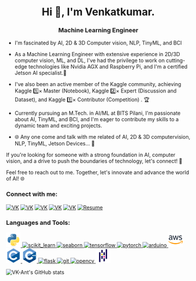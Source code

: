 <h1 align="center">Hi 👋, I'm Venkatkumar.</h1>
<h3 align="center">Machine Learning Engineer</h3>

- I'm fascinated by AI, 2D & 3D Computer vision, NLP, TinyML, and BCI

- As a Machine Learning Engineer with extensive experience in 2D/3D computer vision, ML, and DL, I've had the privilege to work on cutting-edge technologies like Nvidia AGX and Raspberry Pi, and I'm a certified Jetson AI specialist.🌟

- I've also been an active member of the Kaggle community, achieving Kaggle 1️⃣× Master (Notebook), Kaggle 2️⃣× Expert (Discussion and Dataset), and Kaggle 1️⃣× Contributor (Competition) . 🏆

- Currently pursuing an M.Tech. in AI/ML at BITS Pilani, I'm passionate about AI, TinyML, and BCI, and I'm eager to contribute my skills to a dynamic team and exciting projects.

- 🌐 Any one come and talk with me related of AI, 2D & 3D computervision, NLP, TinyML, Jetson Devices...  🤝

If you're looking for someone with a strong foundation in AI, computer vision, and a drive to push the boundaries of technology, let's connect! 🤝

Feel free to reach out to me. Together, let's innovate and advance the world of AI! 🌐


<h3 align="left">Connect with me:</h3>
<p align="left">
<a href="https://twitter.com/VK_VENKATKUMAR" target="blank"><img align="center" src="https://raw.githubusercontent.com/rahuldkjain/github-profile-readme-generator/master/src/images/icons/Social/twitter.svg" alt="VK" height="30" width="40" /></a>
<a href="https://www.linkedin.com/in/venkatkumarvk" target="blank"><img align="center" src="https://raw.githubusercontent.com/rahuldkjain/github-profile-readme-generator/master/src/images/icons/Social/linked-in-alt.svg" alt="VK" height="30" width="40" /></a>
<a href="https://www.youtube.com/channel/UC09Wb7l09RpFxxODPG-CnKw" target="blank"><img align="center" src="https://raw.githubusercontent.com/rahuldkjain/github-profile-readme-generator/master/src/images/icons/Social/youtube.svg" alt="VK" height="30" width="40" /></a>
<a href="https://www.kaggle.com/venkatkumar001" target="blank"><img align="center" src="https://static-00.iconduck.com/assets.00/kaggle-icon-512x512-ubnqei0x.png" alt="VK" height="30" width="40" /></a>
<a href="https://medium.com/@VK_Venkatkumar" target="blank"><img align="center" src="https://cdn.icon-icons.com/icons2/3041/PNG/512/medium_logo_icon_189223.png" alt="VK" height="30" width="40" /></a>
<a href="https://www.linkedin.com/in/venkatkumarvk/overlay/1635542800615/single-media-viewer/?profileId=ACoAADjELkEBZOB8fPE-99nNze2_2aXghAfd_4Y" target="blank"><img align="center" src="https://static.vecteezy.com/system/resources/previews/026/050/265/original/porfolio-icon-design-free-vector.jpg" alt="Resume" height="30" width="40" /></a>
</p>


<h3 align="left">Languages and Tools:</h3>
<p align="left"> <a href="https://www.python.org" target="_blank" rel="noreferrer"> <img src="https://raw.githubusercontent.com/devicons/devicon/master/icons/python/python-original.svg" alt="python" width="40" height="40"/> <a href="https://scikit-learn.org/" target="_blank" rel="noreferrer"> <img src="https://upload.wikimedia.org/wikipedia/commons/0/05/Scikit_learn_logo_small.svg" alt="scikit_learn" width="40" height="40"/> </a> <a href="https://seaborn.pydata.org/" target="_blank" rel="noreferrer"> <img src="https://seaborn.pydata.org/_images/logo-mark-lightbg.svg" alt="seaborn" width="40" height="40"/> </a> <a href="https://www.tensorflow.org" target="_blank" rel="noreferrer"> <img src="https://www.vectorlogo.zone/logos/tensorflow/tensorflow-icon.svg" alt="tensorflow" width="40" height="40"/> </a> <a href="https://www.pytorch.org" target="_blank" rel="noreferrer"> <img src="https://res.cloudinary.com/startup-grind/image/upload/c_fill,dpr_2.0,f_auto,g_center,q_auto:good/v1/gcs/platform-data-linuxhq/events/PyTorch_Symbol_01_OrangeOnTransparent%20%284%29.png" alt="pytorch" width="40" height="40"/> </a> <a href="https://www.arduino.cc/" target="_blank" rel="noreferrer"> <img src="https://cdn.worldvectorlogo.com/logos/arduino-1.svg" alt="arduino" width="40" height="40"/> </a> <a href="https://aws.amazon.com" target="_blank" rel="noreferrer"> <img src="https://raw.githubusercontent.com/devicons/devicon/master/icons/amazonwebservices/amazonwebservices-original-wordmark.svg" alt="aws" width="40" height="40"/> </a> <a href="https://www.cprogramming.com/" target="_blank" rel="noreferrer"> <img src="https://raw.githubusercontent.com/devicons/devicon/master/icons/c/c-original.svg" alt="c" width="40" height="40"/> </a> <a href="https://www.w3schools.com/cpp/" target="_blank" rel="noreferrer"> <img src="https://raw.githubusercontent.com/devicons/devicon/master/icons/cplusplus/cplusplus-original.svg" alt="cplusplus" width="40" height="40"/> </a> <a href="https://flask.palletsprojects.com/" target="_blank" rel="noreferrer"> <img src="https://www.vectorlogo.zone/logos/pocoo_flask/pocoo_flask-icon.svg" alt="flask" width="40" height="40"/> </a> <a href="https://git-scm.com/" target="_blank" rel="noreferrer"> <img src="https://www.vectorlogo.zone/logos/git-scm/git-scm-icon.svg" alt="git" width="40" height="40"/> </a> <a href="https://opencv.org/" target="_blank" rel="noreferrer"> <img src="https://www.vectorlogo.zone/logos/opencv/opencv-icon.svg" alt="opencv" width="40" height="40"/> </a> <a href="https://pandas.pydata.org/" target="_blank" rel="noreferrer"> <img src="https://raw.githubusercontent.com/devicons/devicon/2ae2a900d2f041da66e950e4d48052658d850630/icons/pandas/pandas-original.svg" alt="pandas" width="40" height="40"/> </a>  </p>

![VK-Ant's GitHub stats](https://github-readme-stats.vercel.app/api?username=VK-Ant&theme=dark&show_icons=true)

